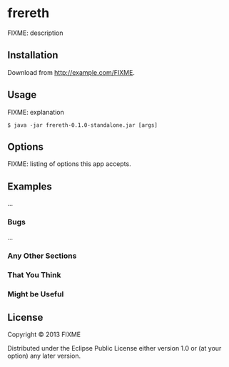 # frereth

FIXME: description

## Installation

Download from http://example.com/FIXME.

## Usage

FIXME: explanation

    $ java -jar frereth-0.1.0-standalone.jar [args]

## Options

FIXME: listing of options this app accepts.

## Examples

...

### Bugs

...

### Any Other Sections
### That You Think
### Might be Useful

## License

Copyright © 2013 FIXME

Distributed under the Eclipse Public License either version 1.0 or (at
your option) any later version.
